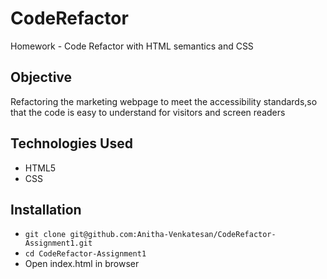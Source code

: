 # CodeRefactor

Homework - Code Refactor with HTML semantics and CSS

## Objective

Refactoring the marketing webpage to meet the accessibility standards,so that the code is easy to understand for visitors and screen readers
 
## Technologies Used

* HTML5
* CSS

## Installation

* ` git clone git@github.com:Anitha-Venkatesan/CodeRefactor-Assignment1.git ` 
* ` cd CodeRefactor-Assignment1 `
* Open index.html in browser

